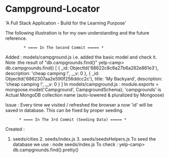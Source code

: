 # Campground-Locator

'A Full Stack Application - Build for the Learning Purpose'


The following illustration is for my own understanding and 
the future reference.

            * ==== In The Second Commit ===== *
Added : models/campground.js
i.e. added the basic model and check it.
Note :the result of "db.campgrounds.find()"
 yelp-camp> db.campgrounds.find()
[
  {
    _id: ObjectId('68622c8c6a27b6a282e861e3'),
    description: 'cheap camping !',
    __v: 0
  },
  {
    _id: ObjectId('6862307aa2e590f256ddcc2c'),
    title: 'My Backyard',
    description: 'cheap camping !',
    __v: 0
  }
]
In models/campground.js :
module.exports = mongoose.model('Campground', CampgroundSchema);
 'campgrounds' is Actual MongoDB collection name (auto-lowered & pluralized by Mongoose) 

Issue : Every time we visited / refreshed the browser
a now 'id' will be saved in database. This can be fixed by 
proper seeding.

          * ==== In The 3rd Commit (Seeding Data) ===== *
Created : 
1. seeds/cities  2. seeds/index.js   3. seeds/seedsHelpers.js
To seed the database we use : node seeds/index.js
To check : yelp-camp> db.campgrounds.find().pretty()

